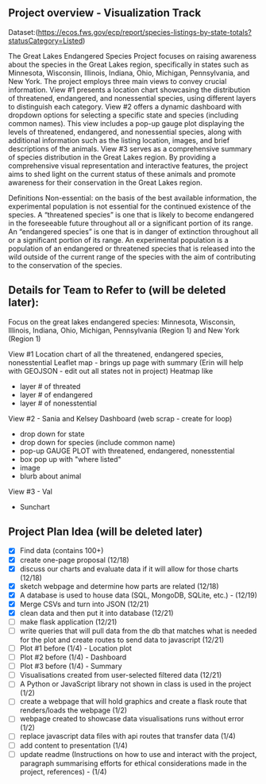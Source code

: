 ## Project overview - Visualization Track 
Dataset:(https://ecos.fws.gov/ecp/report/species-listings-by-state-totals?statusCategory=Listed)

The Great Lakes Endangered Species Project focuses on raising awareness about the species in the Great Lakes region, specifically in states such as Minnesota, Wisconsin, Illinois, Indiana, Ohio, Michigan, Pennsylvania, and New York. The project employs three main views to convey crucial information. View #1 presents a location chart showcasing the distribution of threatened, endangered, and nonessential species, using different layers to distinguish each category. View #2 offers a dynamic dashboard with dropdown options for selecting a specific state and species (including common names). This view includes a pop-up gauge plot displaying the levels of threatened, endangered, and nonessential species, along with additional information such as the listing location, images, and brief descriptions of the animals. View #3 serves as a comprehensive summary of species distribution in the Great Lakes region. By providing a comprehensive visual representation and interactive features, the project aims to shed light on the current status of these animals and promote awareness for their conservation in the Great Lakes region.

Definitions 
Non-essential: on the basis of the best available information, the experimental population is not essential for the continued existence of the species.
A “threatened species” is one that is likely to become endangered in the foreseeable future throughout all or a significant portion of its range.
An “endangered species” is one that is in danger of extinction throughout all or a significant portion of its range.
An experimental population is a population of an endangered or threatened species that is released into the wild outside of the current range of the species with the aim of contributing to the conservation of the species.

## Details for Team to Refer to (will be deleted later):
Focus on the great lakes endangered species: Minnesota, Wisconsin, Illinois, Indiana, Ohio, Michigan, Pennsylvania (Region 1) and New York (Region 1)

View #1
Location chart of all the threatened, endangered species, nonesstential
Leaflet map - brings up page with summary (Erin will help with GEOJSON - edit out all states not in project)
Heatmap like 
- layer # of threated 
- layer # of endangered
- layer # of nonesstential

View #2 - Sania and Kelsey 
Dashboard (web scrap - create for loop)
- drop down for state
- drop down for species (include common name) 
- pop-up GAUGE PLOT with threatened, endangered, nonesstential
- box pop up with "where listed"
- image
- blurb about animal 

View #3 - Val 
- Sunchart 

## Project Plan Idea (will be deleted later)
- [x] Find data (contains 100+) 
- [x] create one-page proposal (12/18) 
- [x] discuss our charts and evaluate data if it will allow for those charts (12/18) 
- [x] sketch webpage and determine how parts are related (12/18)
- [x] A database is used to house data (SQL, MongoDB, SQLite, etc.) - (12/19)
- [x] Merge CSVs and turn into JSON (12/21)
- [x] clean data and then put it into database (12/21)
- [ ] make flask application (12/21) 
- [ ] write queries that will pull data from the db that matches what is needed for the plot and create routes to send data to javascript (12/21)
- [ ] Plot #1 before (1/4) - Location plot 
- [ ] Plot #2 before (1/4) - Dashboard 
- [ ] Plot #3 before (1/4) - Summary 
- [ ] Visualisations created from user-selected filtered data (12/21) 
- [ ] A Python or JavaScript library not shown in class is used in the project (1/2)
- [ ] create a webpage that will hold graphics and create a flask route that renders/loads the webpage (1/2)
- [ ] webpage created to showcase data visualisations runs without error (1/2)
- [ ] replace javascript data files with api routes that transfer data (1/4)
- [ ] add content to presentation (1/4)
- [ ] update readme (Instructions on how to use and interact with the project, paragraph summarising efforts for ethical considerations made in the project, references) - (1/4)
